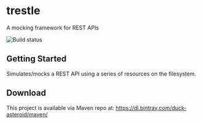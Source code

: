 trestle
===========
A mocking framework for REST APIs

![Build status](https://travis-ci.org/duckAsteroid/trestle.svg?branch=master)

Getting Started
---------------

Simulates/mocks a REST API using a series of resources on the filesystem.

Download
-----------
This project is available via Maven repo at: https://dl.bintray.com/duck-asteroid/maven/

